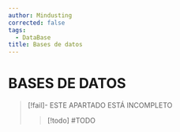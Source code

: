 ```yaml
---
author: Mindusting
corrected: false
tags:
  - DataBase
title: Bases de datos
---
```


# BASES DE DATOS

> [!fail]- ESTE APARTADO ESTÁ INCOMPLETO
> > [!todo] #TODO

